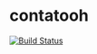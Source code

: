# contatooh

[![Build Status](https://travis-ci.org/joeldatabox/contatooh.svg?branch=master)](https://travis-ci.org/joeldatabox/contatooh)
